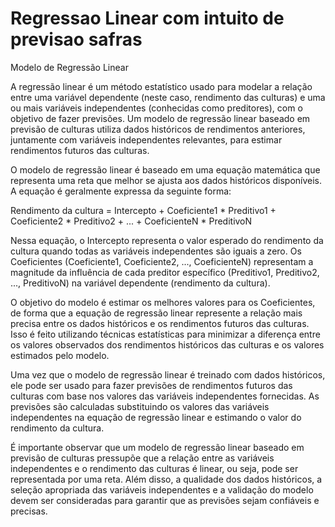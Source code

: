 # Regressao Linear com intuito de previsao safras 
Modelo de Regressão Linear

A regressão linear é um método estatístico usado para modelar a relação entre uma variável dependente (neste caso, rendimento das culturas) e uma ou mais variáveis independentes (conhecidas como preditores), com o objetivo de fazer previsões. Um modelo de regressão linear baseado em previsão de culturas utiliza dados históricos de rendimentos anteriores, juntamente com variáveis independentes relevantes, para estimar rendimentos futuros das culturas.

O modelo de regressão linear é baseado em uma equação matemática que representa uma reta que melhor se ajusta aos dados históricos disponíveis. A equação é geralmente expressa da seguinte forma:

Rendimento da cultura = Intercepto + Coeficiente1 * Preditivo1 + Coeficiente2 * Preditivo2 + ... + CoeficienteN * PreditivoN

Nessa equação, o Intercepto representa o valor esperado do rendimento da cultura quando todas as variáveis independentes são iguais a zero. Os Coeficientes (Coeficiente1, Coeficiente2, ..., CoeficienteN) representam a magnitude da influência de cada preditor específico (Preditivo1, Preditivo2, ..., PreditivoN) na variável dependente (rendimento da cultura).

O objetivo do modelo é estimar os melhores valores para os Coeficientes, de forma que a equação de regressão linear represente a relação mais precisa entre os dados históricos e os rendimentos futuros das culturas. Isso é feito utilizando técnicas estatísticas para minimizar a diferença entre os valores observados dos rendimentos históricos das culturas e os valores estimados pelo modelo.

Uma vez que o modelo de regressão linear é treinado com dados históricos, ele pode ser usado para fazer previsões de rendimentos futuros das culturas com base nos valores das variáveis independentes fornecidas. As previsões são calculadas substituindo os valores das variáveis independentes na equação de regressão linear e estimando o valor do rendimento da cultura.

É importante observar que um modelo de regressão linear baseado em previsão de culturas pressupõe que a relação entre as variáveis independentes e o rendimento das culturas é linear, ou seja, pode ser representada por uma reta. Além disso, a qualidade dos dados históricos, a seleção apropriada das variáveis independentes e a validação do modelo devem ser consideradas para garantir que as previsões sejam confiáveis e precisas.
